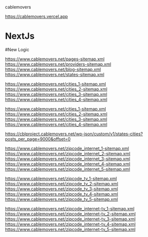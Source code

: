cablemovers

https://cablemovers.vercel.app

# NextJs
#New Logic


https://www.cablemovers.net/pages-sitemap.xml
https://www.cablemovers.net/providers-sitemap.xml
https://www.cablemovers.net/blog-sitemap.xml
https://www.cablemovers.net/states-sitemap.xml


https://www.cablemovers.net/cities_1-sitemap.xml
https://www.cablemovers.net/cities_2-sitemap.xml
https://www.cablemovers.net/cities_3-sitemap.xml
https://www.cablemovers.net/cities_4-sitemap.xml


https://www.cablemovers.net/cities_1-sitemap.xml
https://www.cablemovers.net/cities_2-sitemap.xml
https://www.cablemovers.net/cities_3-sitemap.xml
https://www.cablemovers.net/cities_4-sitemap.xml


<!-- 
//   "build": "next build && node ./src/gen-sitemaps/blogs-sitemap.js && node ./src/gen-sitemaps/pages-sitemap.js && node ./src/gen-sitemaps/providers-sitemap.js",
//https://github.com/rmlk1/cablemovers.git
git remote set-url origin https://github.com/mufaqar/cbl_next.git
git remote set-url origin https://github.com/rmlk1/cablemovers.git -->

https://cblproject.cablemovers.net/wp-json/custom/v1/states-cities?posts_per_page=9000&offset=0

https://www.cablemovers.net/zipcode_internet_1-sitemap.xml
https://www.cablemovers.net/zipcode_internet_2-sitemap.xml
https://www.cablemovers.net/zipcode_internet_3-sitemap.xml
https://www.cablemovers.net/zipcode_internet_4-sitemap.xml
https://www.cablemovers.net/zipcode_internet_5-sitemap.xml



https://www.cablemovers.net/zipcode_tv_1-sitemap.xml
https://www.cablemovers.net/zipcode_tv_2-sitemap.xml
https://www.cablemovers.net/zipcode_tv_3-sitemap.xml
https://www.cablemovers.net/zipcode_tv_4-sitemap.xml
https://www.cablemovers.net/zipcode_tv_5-sitemap.xml


https://www.cablemovers.net/zipcode_internet-tv_1-sitemap.xml
https://www.cablemovers.net/zipcode_internet-tv_2-sitemap.xml
https://www.cablemovers.net/zipcode_internet-tv_3-sitemap.xml
https://www.cablemovers.net/zipcode_internet-tv_4-sitemap.xml
https://www.cablemovers.net/zipcode_internet-tv_5-sitemap.xml



